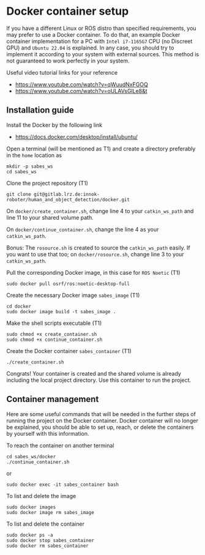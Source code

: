# Docker container setup

If you have a different Linux or ROS distro than specified requirements, you may prefer to use a Docker container. To do that, an example Docker container implementation for a PC with `Intel i7-1165G7` CPU (no Discreet GPU) and `Ubuntu 22.04` is explained. In any case, you should try to implement it according to your system with external sources. This method is not guaranteed to work perfectly in your system.

Useful video tutorial links for your reference

- https://www.youtube.com/watch?v=qWuudNxFGOQ
- https://www.youtube.com/watch?v=oULAVsGlLe8&t

## Installation guide

Install the Docker by the following link

- https://docs.docker.com/desktop/install/ubuntu/

Open a terminal (will be mentioned as T1) and create a directory preferably in the `home` location as
```
mkdir -p sabes_ws
cd sabes_ws
```
Clone the project repository (T1)
```
git clone git@gitlab.lrz.de:innok-roboter/human_and_object_detection/docker.git
```
On `docker/create_container.sh`, change line 4 to your `catkin_ws_path` and line 11 to your shared volume path.

On `docker/continue_container.sh`, change the line 4 as your `catkin_ws_path`.

Bonus: The `rosource.sh` is created to source the `catkin_ws_path` easily. If you want to use that too; on `docker/rosource.sh`, change line 3 to your `catkin_ws_path`.

Pull the corresponding Docker image, in this case for `ROS Noetic` (T1)
```
sudo docker pull osrf/ros:noetic-desktop-full
```
Create the necessary Docker image `sabes_image` (T1)
```
cd docker
sudo docker image build -t sabes_image .
```
Make the shell scripts executable (T1)
```
sudo chmod +x create_container.sh
sudo chmod +x continue_container.sh
```
Create the Docker container `sabes_container` (T1)
```
./create_container.sh
```
Congrats! Your container is created and the shared volume is already including the local project directory. Use this container to run the project.

## Container management 

Here are some useful commands that will be needed in the further steps of running the project on the Docker container. Docker container will no longer be explained, you should be able to set up, reach, or delete the containers by yourself with this information.

To reach the container on another terminal
```
cd sabes_ws/docker
./continue_container.sh
```
or
```
sudo docker exec -it sabes_container bash
```

To list and delete the image
```
sudo docker images
sudo docker image rm sabes_image
```

To list and delete the container
```
sudo docker ps -a
sudo docker stop sabes_container
sudo docker rm sabes_container
```
